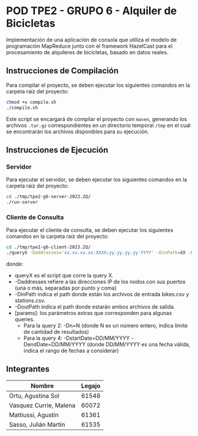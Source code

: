 # POD TPE2 - GRUPO 6 - Alquiler de Bicicletas
Implementación de una aplicación de consola que utiliza el modelo de programación MapReduce junto con el framework HazelCast para el procesamiento de alquileres de bicicletas, basado en datos reales.

## Instrucciones de Compilación
Para compilar el proyecto, se deben ejecutar los siguientes comandos en la carpeta raíz del proyecto:
```bash
chmod +x compile.sh
./compile.sh
```
Este script se encargará de compilar el proyecto con `maven`, generando los archivos `.tar.gz` correspondientes en un directorio temporal `/tmp` en el cual se encontrarán los archivos disponibles para su ejecución.

## Instrucciones de Ejecución
### Servidor
Para ejecutar el servidor, se deben ejecutar los siguientes comandos en la carpeta raíz del proyecto:
```bash
cd ./tmp/tpe2-g6-server-2023.2Q/
./run-server
```

### Cliente de Consulta
Para ejecutar el cliente de consulta, se deben ejecutar los siguientes comandos en la carpeta raíz del proyecto:
```bash
cd ./tmp/tpe2-g6-client-2023.2Q/
./queryX -Daddresses='xx.xx.xx.xx:XXXX;yy.yy.yy.yy:YYYY' -DinPath=XX -DoutPath=YY [params]
````
donde:
- queryX es el script que corre la query X.
- -Daddresses refiere a las direcciones IP de los nodos con sus puertos (una o más, separadas por punto y coma)
- -DinPath indica el path donde están los archivos de entrada bikes.csv y stations.csv.
- -DoutPath indica el path donde estarán ambos archivos de salida.
- [params]: los parámetros extras que corresponden para algunas queries.
  - Para la query 2: -Dn=N (donde N es un número entero, indica límite de cantidad de resultados)
  - Para la query 4: -DstartDate=DD/MM/YYYY -DendDate=DD/MM/YYYY (donde DD/MM/YYYY es una fecha válida, indica el rango de fechas a considerar)


## Integrantes
| Nombre                 | Legajo |
|------------------------|--------|
| Ortu, Agustina Sol     | 61548  |
| Vasquez Currie, Malena | 60072  |
| Mattiussi, Agustín     | 61361  |
| Sasso, Julián Martín   | 61535  |